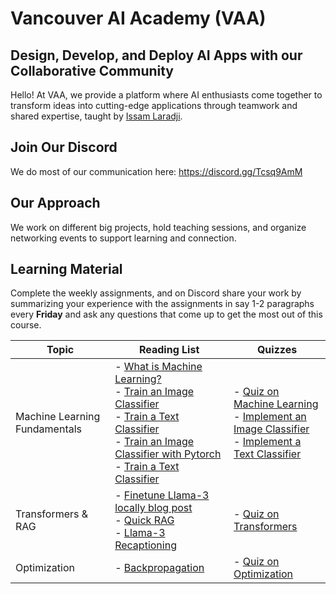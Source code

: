# Vancouver AI Academy (VAA)
## Design, Develop, and Deploy AI Apps with our Collaborative Community

Hello! At VAA, we provide a platform where AI enthusiasts come together to transform ideas into cutting-edge applications through teamwork and shared expertise, taught by [Issam Laradji](https://www.linkedin.com/in/issam-laradji-67ba1a99/).

## Join Our Discord

We do most of our communication here: https://discord.gg/Tcsq9AmM

## Our Approach

We work on different big projects, hold teaching sessions, and organize networking events to support learning and connection.

## Learning Material 
Complete the weekly assignments, and on Discord share your work by summarizing your experience with the assignments in say 1-2 paragraphs every **Friday** and ask any questions that come up to get the most out of this course.

| Topic   | Reading List | Quizzes |
|--------|---------------|------------|
| Machine Learning Fundamentals |  - [What is Machine Learning?](https://www.youtube.com/watch?v=ukzFI9rgwfU&pp=ygUhbWFjaGluZSBsZWFybmluZyBvdmVydmlldyAzMCBtaW5z) <br/> - [Train an Image Classifier](https://www.youtube.com/watch?v=k1GIEkzQ8qc&pp=ygUcaW1hZ2UgY2xhc3NpZmljYXRpb24gcHl0b3JjaA%3D%3D) <br/> - [Train a Text Classifier](https://www.youtube.com/watch?v=QEaBAZQCtwE)  <br/>  - [Train an Image Classifier with Pytorch](https://pytorch.org/tutorials/beginner/blitz/cifar10_tutorial.html) <br/> - [Train a Text Classifier](https://huggingface.co/docs/transformers/en/training) | - [Quiz on Machine Learning](https://academy-ai.github.io/src/quiz_1.html) <br/> - [Implement an Image Classifier](https://github.com/academy-ai/academy-ai.github.io/tree/main/week_1/image_classification) <br/> - [Implement a Text Classifier](https://github.com/academy-ai/academy-ai.github.io/tree/main/week_1/text_classification) |
| Transformers & RAG | - [Finetune Llama-3 locally blog post](https://www.datacamp.com/tutorial/llama3-fine-tuning-locally) <br/> - [Quick RAG](https://medium.com/@akriti.upadhyay/implementing-rag-with-langchain-and-hugging-face-28e3ea66c5f7)  <br/>  - [Llama-3 Recaptioning](https://arxiv.org/pdf/2406.08478) | - [Quiz on Transformers](https://academy-ai.github.io/src/quiz_2.html) <br/> 
| Optimization | - [Backpropagation](https://www.youtube.com/watch?v=3Kb0QS6z7WA) | - [Quiz on Optimization](https://academy-ai.github.io/src/optimization_quiz.html) <br/> 


